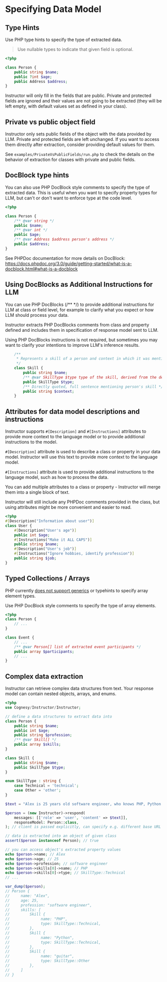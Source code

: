 # Specifying Data Model


## Type Hints

Use PHP type hints to specify the type of extracted data.

> Use nullable types to indicate that given field is optional.

```php
<?php

class Person {
    public string $name;
    public ?int $age;
    public Address $address;
}
```

Instructor will only fill in the fields that are public. Private and protected fields are ignored and their values are not going to be extracted (they will be left empty, with default values set as defined in your class).






## Private vs public object field

Instructor only sets public fields of the object with the data provided by LLM.
Private and protected fields are left unchanged. If you want to access them
directly after extraction, consider providing default values for them.

See `examples/PrivateVsPublicFields/run.php` to check the details on the behavior
of extraction for classes with private and public fields.





## DocBlock type hints

You can also use PHP DocBlock style comments to specify the type of extracted data. This is useful when you want to specify property types for LLM, but can't or don't want to enforce type at the code level.

```php
<?php

class Person {
    /** @var string */
    public $name;
    /** @var int */
    public $age;
    /** @var Address $address person's address */
    public $address;
}
```

See PHPDoc documentation for more details on DocBlock: https://docs.phpdoc.org/3.0/guide/getting-started/what-is-a-docblock.html#what-is-a-docblock




## Using DocBlocks as Additional Instructions for LLM

You can use PHP DocBlocks (/** */) to provide additional instructions for LLM at class or field level, for example to clarify what you expect or how LLM should process your data.

Instructor extracts PHP DocBlocks comments from class and property defined and includes them in specification of response model sent to LLM.

Using PHP DocBlocks instructions is not required, but sometimes you may want to clarify your intentions to improve LLM's inference results.

```php
    /**
     * Represents a skill of a person and context in which it was mentioned. 
     */
    class Skill {
        public string $name;
        /** @var SkillType $type type of the skill, derived from the description and context */
        public SkillType $type;
        /** Directly quoted, full sentence mentioning person's skill */
        public string $context;
    }
```



## Attributes for data model descriptions and instructions

Instructor supports `#[Description]` and `#[Instructions]` attributes to provide more
context to the language model or to provide additional instructions to the model.

`#[Description]` attribute is used to describe a class or property in your data model.
Instructor will use this text to provide more context to the language model.

`#[Instructions]` attribute is used to provide additional instructions to the language
model, such as how to process the data.

You can add multiple attributes to a class or property - Instructor will merge
them into a single block of text.

Instructor will still include any PHPDoc comments provided in the class, but
using attributes might be more convenient and easier to read.

```php
<?php
#[Description("Information about user")]
class User {
    #[Description("User's age")]
    public int $age;
    #[Instructions("Make it ALL CAPS")]
    public string $name;
    #[Description("User's job")]
    #[Instructions("Ignore hobbies, identify profession")]
    public string $job;
}
```


## Typed Collections / Arrays

PHP currently [does not support generics](https://wiki.php.net/rfc/generics) or typehints to specify array element types.

Use PHP DocBlock style comments to specify the type of array elements.

```php
<?php
class Person {
    // ...
}

class Event {
    // ...
    /** @var Person[] list of extracted event participants */
    public array $participants;
    // ...
}
```





## Complex data extraction

Instructor can retrieve complex data structures from text. Your response model can contain nested objects, arrays, and enums.

```php
<?php
use Cognesy/Instructor/Instructor;

// define a data structures to extract data into
class Person {
    public string $name;
    public int $age;
    public string $profession;
    /** @var Skill[] */
    public array $skills;
}

class Skill {
    public string $name;
    public SkillType $type;
}

enum SkillType : string {
    case Technical = 'technical';
    case Other = 'other';
}

$text = "Alex is 25 years old software engineer, who knows PHP, Python and can play the guitar.";

$person = (new Instructor)->respond(
    messages: [['role' => 'user', 'content' => $text]],
    responseModel: Person::class,
); // client is passed explicitly, can specify e.g. different base URL

// data is extracted into an object of given class
assert($person instanceof Person); // true

// you can access object's extracted property values
echo $person->name; // Alex
echo $person->age; // 25
echo $person->profession; // software engineer
echo $person->skills[0]->name; // PHP
echo $person->skills[0]->type; // SkillType::Technical
// ...

var_dump($person);
// Person {
//     name: "Alex",
//     age: 25,
//     profession: "software engineer",
//     skills: [
//         Skill {
//              name: "PHP",
//              type: SkillType::Technical,
//         },
//         Skill {
//              name: "Python",
//              type: SkillType::Technical,
//         },
//         Skill {
//              name: "guitar",
//              type: SkillType::Other
//         },
//     ]
// }
```
